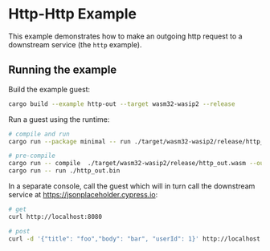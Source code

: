 # Http-Http Example

This example demonstrates how to make an outgoing http request to a downstream service (the `http` example).

## Running the example

Build the example guest:

```bash
cargo build --example http-out --target wasm32-wasip2 --release
```

Run a guest using the runtime:

```bash
# compile and run
cargo run --package minimal -- run ./target/wasm32-wasip2/release/http_out.wasm

# pre-compile
cargo run -- compile  ./target/wasm32-wasip2/release/http_out.wasm --output ./http_out.bin
cargo run -- run ./http_out.bin
```


In a separate console, call the guest which will in turn call the downstream service
at <https://jsonplaceholder.cypress.io>:

```bash
# get
curl http://localhost:8080

# post
curl -d '{"title": "foo","body": "bar", "userId": 1}' http://localhost:8080
```
